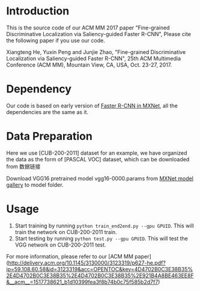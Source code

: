 # Introduction
This is the source code of our ACM MM 2017 paper "Fine-grained Discriminative Localization via Saliency-guided Faster R-CNN", Please cite the following paper if you use our code.

Xiangteng He, Yuxin Peng and Junjie Zhao, "Fine-grained Discriminative Localization via Saliency-guided Faster R-CNN", 25th ACM Multimedia Conference (ACM MM), Mountain View, CA, USA, Oct. 23-27, 2017.

# Dependency
Our code is based on early version of [Faster R-CNN in MXNet](https://github.com/precedenceguo/mx-rcnn), all the dependencies are the same as it.

# Data Preparation
Here we use [CUB-200-2011] dataset for an example, we have organized the data as the form of [PASCAL VOC] dataset, which can be downloaded from 数据链接

Download VGG16 pretrained model vgg16-0000.params from [MXNet model gallery](https://github.com/dmlc/mxnet-model-gallery/blob/master/imagenet-1k-vgg.md) to model folder.

# Usage

1. Start training by running ``python train_end2end.py --gpu GPUID``. This will train the network on CUB-200-2011 train.
2. Start testing by running ``python test.py --gpu GPUID``. This will test the VGG network on CUB-200-2011 test.

For more information, please refer to our [ACM MM paper]
(http://delivery.acm.org/10.1145/3130000/3123319/p627-he.pdf?ip=59.108.60.58&id=3123319&acc=OPENTOC&key=4D4702B0C3E38B35%2E4D4702B0C3E38B35%2E4D4702B0C3E38B35%2E921B4A8BE463EE8F&__acm__=1517738621_b1d10399fea3f8b74b0c75f585b2d7f7)